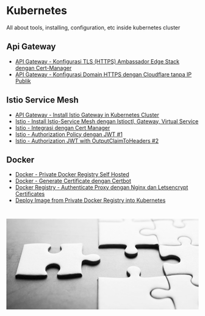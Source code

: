 # Kubernetes
All about tools, installing, configuration, etc inside kubernetes cluster

## Api Gateway
- [API Gateway - Konfigurasi TLS (HTTPS) Ambassador Edge Stack dengan Cert-Manager](https://github.com/anang5u/Kubernetes/tree/master/api-gateway/ambassador-edge-stack-tls-configuration)
- [API Gateway - Konfigurasi Domain HTTPS dengan Cloudflare tanpa IP Publik](https://github.com/anang5u/Kubernetes/tree/master/api-gateway/cloudflare-configuration)

## Istio Service Mesh
- [API Gateway - Install Istio Gateway in Kubernetes Cluster](https://github.com/anang5u/Kubernetes/tree/master/istio/install-istio-in-kubernetes)
- [Istio - Install Istio-Service Mesh dengan Istioctl, Gateway, Virtual Service](https://github.com/anang5u/Kubernetes/tree/master/istio/istio-kubernetes-in-docker-kind)
- [Istio - Integrasi dengan Cert Manager](https://github.com/anang5u/kubernetes/tree/master/istio/istio-cert-manager-integration)
- [Istio - Authorization Policy dengan JWT #1](https://github.com/anang5u/Kubernetes/tree/master/istio/jwt-token)
- [Istio - Authorization JWT with OutputClaimToHeaders #2](https://github.com/anang5u/Kubernetes/tree/master/istio/istio-jwt-authorization-2)

## Docker
- [Docker - Private Docker Registry Self Hosted](https://github.com/anang5u/kubernetes/tree/master/docker/docker-registry-self-hosted)
- [Docker - Generate Certificate dengan Certbot](https://github.com/anang5u/kubernetes/tree/master/docker/generate-certificate-certbot)
- [Docker Registry - Authenticate Proxy dengan Nginx dan Letsencrypt Certificates](https://github.com/anang5u/kubernetes/tree/master/docker/authenticate-proxy-with-nginx)
- [Deploy Image from Private Docker Registry into Kubernetes](https://github.com/anang5u/kubernetes/tree/master/docker/deploy-kubernetes-with-private-docker-registry)

#
![Puzzle](./devops_n.jpg)
